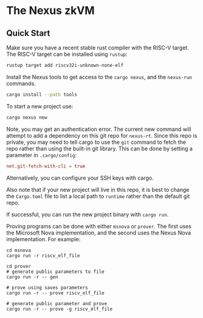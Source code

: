 # The Nexus zkVM

## Quick Start

Make sure you have a recent stable rust compiler with the RISC-V target.
The RISC-V target can be installed using `rustup`:

```sh
rustup target add riscv32i-unknown-none-elf
```

Install the Nexus tools to get access to the `cargo nexus`,
and the `nexus-run` commands.

```sh
cargo install --path tools
```

To start a new project use:

```sh
cargo nexus new
```

Note, you may get an authentication error. The current new command
will attempt to add a dependency on this git repo for `nexus-rt`.
Since this repo is private, you may need to tell cargo to use the
`git` command to fetch the repo rather than using the built-in
git library.
This can be done by setting a parameter in `.cargo/config`:

```toml
net.git-fetch-with-cli = true
```

Alternatively, you can configure your SSH keys with cargo.

Also note that if your new project will live in this repo, it
is best to change the `Cargo.toml` file to list a local path
to `runtime` rather than the default git repo.

If successful, you can run the new project binary with `cargo run`.

Proving programs can be done with either `msnova` or `prover`.
The first uses the Microsoft Nova implementation, and the second uses
the Nexus Nova implementation. For example:

```
cd msnova
cargo run -r riscv_elf_file
```

```
cd prover
# generate public parameters to file
cargo run -r -- gen

# prove using saves parameters
cargo run -r -- prove riscv_elf_file

# generate public parameter and prove
cargo run -r -- prove -g riscv_elf_file
```
